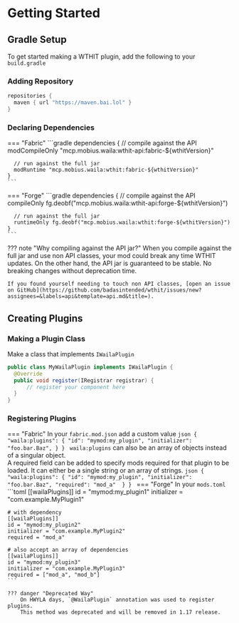 # Getting Started

## Gradle Setup
To get started making a WTHIT plugin, add the following to your `build.gradle`

### Adding Repository
```groovy
repositories {
  maven { url "https://maven.bai.lol" }
}
```

### Declaring Dependencies
=== "Fabric"
    ```gradle
    dependencies {
      // compile against the API
      modCompileOnly "mcp.mobius.waila:wthit-api:fabric-${wthitVersion}"

      // run against the full jar
      modRuntime "mcp.mobius.waila:wthit:fabric-${wthitVersion}"
    }
    ```
=== "Forge"
    ```gradle
    dependencies {
      // compile against the API
      compileOnly fg.deobf("mcp.mobius.waila:wthit-api:forge-${wthitVersion}")

      // run against the full jar
      runtimeOnly fg.deobf("mcp.mobius.waila:wthit:forge-${wthitVersion}")
    }
    ```

??? note "Why compiling against the API jar?"
    When you compile against the full jar and use non API classes, your mod could break any time WTHIT updates.
    On the other hand, the API jar is guaranteed to be stable. No breaking changes without deprecation time.

    If you found yourself needing to touch non API classes, [open an issue on GitHub](https://github.com/badasintended/wthit/issues/new?assignees=&labels=api&template=api.md&title=).


## Creating Plugins

### Making a Plugin Class
Make a class that implements `IWailaPlugin`
```java
public class MyWailaPlugin implements IWailaPlugin {
  @Override
  public void register(IRegistrar registrar) {
      // register your component here
  }
}
```


### Registering Plugins
=== "Fabric"
    In your `fabric.mod.json` add a custom value
    ```json
    {
      "waila:plugins": {
        "id": "mymod:my_plugin",
        "initializer": "foo.bar.Baz",
      }
    }
    ```
    `waila:plugins` can also be an array of objects instead of a singular object.    
    A required field can be added to specify mods required for that plugin to be loaded.
    It can either be a single string or an array of strings.
    ```json
    {
      "waila:plugins": {
        "id": "mymod:my_plugin",
        "initializer": "foo.bar.Baz",
        "required": "mod_a" 
      }
    }
    ```
=== "Forge"
    In your `mods.toml`
    ```toml
    [[wailaPlugins]]
    id = "mymod:my_plugin1"
    initializer = "com.example.MyPlugin1"

    # with dependency
    [[wailaPlugins]]
    id = "mymod:my_plugin2"
    initializer = "com.example.MyPlugin2"
    required = "mod_a"

    # also accept an array of dependencies
    [[wailaPlugins]]
    id = "mymod:my_plugin3"
    initializer = "com.example.MyPlugin3"
    required = ["mod_a", "mod_b"]
    ```

    ??? danger "Deprecated Way"
        On HWYLA days, `@WailaPlugin` annotation was used to register plugins.
        This method was deprecated and will be removed in 1.17 release.
